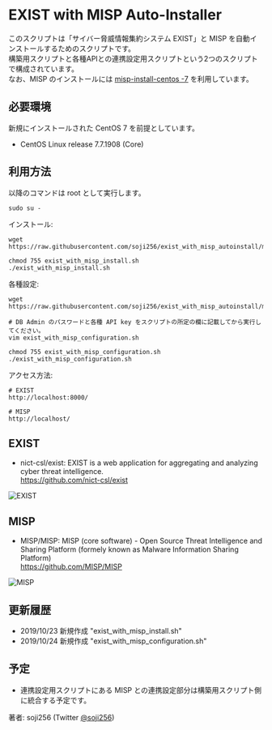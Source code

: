# EXIST with MISP Auto-Installer

このスクリプトは「サイバー脅威情報集約システム EXIST」と MISP を自動インストールするためのスクリプトです。  
構築用スクリプトと各種APIとの連携設定用スクリプトという2つのスクリプトで構成されています。  
なお、MISP のインストールには [misp-install-centos -7](https://github.com/vodkappa/misp-install-centos-7) を利用しています。

## 必要環境
新規にインストールされた CentOS 7 を前提としています。

- CentOS Linux release 7.7.1908 (Core)

## 利用方法
以降のコマンドは root として実行します。
```
sudo su -
```
インストール:
```
wget https://raw.githubusercontent.com/soji256/exist_with_misp_autoinstall/master/exist_with_misp_install.sh

chmod 755 exist_with_misp_install.sh
./exist_with_misp_install.sh
```
各種設定:
```
wget https://raw.githubusercontent.com/soji256/exist_with_misp_autoinstall/master/exist_with_misp_configuration.sh

# DB Admin のパスワードと各種 API key をスクリプトの所定の欄に記載してから実行してください。
vim exist_with_misp_configuration.sh

chmod 755 exist_with_misp_configuration.sh
./exist_with_misp_configuration.sh
```
アクセス方法:
```
# EXIST
http://localhost:8000/

# MISP
http://localhost/
```

## EXIST
- nict-csl/exist: EXIST is a web application for aggregating and analyzing cyber threat intelligence.  
https://github.com/nict-csl/exist  

![EXIST](https://github.com/soji256/exist_with_misp_autoinstall/blob/master/img/exist.png "EXIST")

## MISP
- MISP/MISP: MISP (core software) - Open Source Threat Intelligence and Sharing Platform (formely known as Malware Information Sharing Platform)  
https://github.com/MISP/MISP  

![MISP](https://github.com/soji256/exist_with_misp_autoinstall/blob/master/img/misp.png "MISP")


## 更新履歴 
- 2019/10/23 新規作成 "exist_with_misp_install.sh"
- 2019/10/24 新規作成 "exist_with_misp_configuration.sh"

## 予定
- 連携設定用スクリプトにある MISP との連携設定部分は構築用スクリプト側に統合する予定です。

著者: soji256 (Twitter [@soji256](https://twitter.com/soji256))
